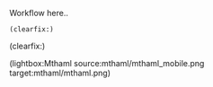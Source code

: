 <!--
Title: How it works
Description: Overview of the Pype work-flow
Keywords: pype, overview, workflow
-->
Workflow here..

```
(clearfix:)
```

(clearfix:)

(lightbox:Mthaml source:mthaml/mthaml_mobile.png target:mthaml/mthaml.png)
